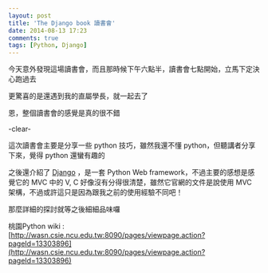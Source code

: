 ```yaml
---
layout: post
title: 'The Django book 讀書會'
date: 2014-08-13 17:23
comments: true
tags: [Python, Django]
---
```

今天意外發現這場讀書會，而且那時候下午六點半，讀書會七點開始，立馬下定決心跑過去

更驚喜的是還遇到我的直屬學長，就一起去了

恩，整個讀書會的感覺是真的很不錯

-clear-

這次讀書會主要是分享一些 python 技巧，雖然我還不懂 python，但聽講者分享下來，覺得 python 還蠻有趣的

之後還介紹了 [Django](https://www.djangoproject.com/) ，是一套 Python Web framework，不過主要的感想是感覺它的 MVC 中的 V, C 好像沒有分得很清楚，雖然它官網的文件是說使用 MVC 架構，不過或許這只是因為跟我之前的使用經驗不同吧！

那麼詳細的探討就等之後細細品味囉

桃園Python wiki : [http://wasn.csie.ncu.edu.tw:8090/pages/viewpage.action?pageId=13303896](http://wasn.csie.ncu.edu.tw:8090/pages/viewpage.action?pageId=13303896)
